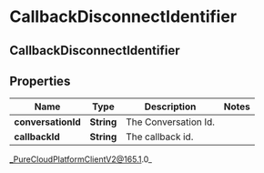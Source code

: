 # CallbackDisconnectIdentifier

## CallbackDisconnectIdentifier

## Properties

|Name | Type | Description | Notes|
|------------ | ------------- | ------------- | -------------|
| **conversationId** | **String** | The Conversation Id. | |
| **callbackId** | **String** | The callback id. | |



_PureCloudPlatformClientV2@165.1.0_
